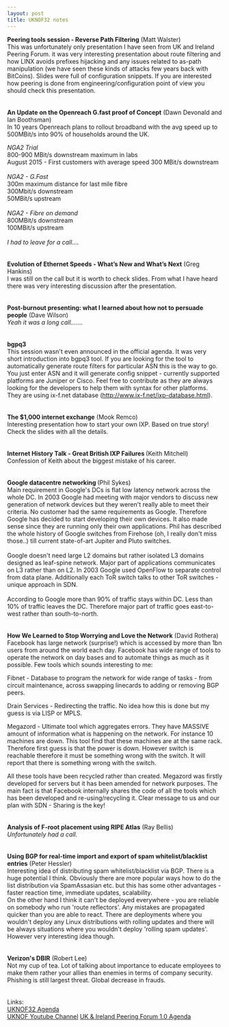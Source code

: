 ```yaml
---
layout: post
title: UKNOF32 notes
---
```


<b>Peering tools session - Reverse Path Filtering</b> (Matt Walster) <br>
This was unfortunately only presentation I have seen from UK and Ireland Peering Forum. it was very interesting presentation about route filtering and how LINX avoids prefixes hijacking and any issues related to as-path manipulation (we have seen these kinds of attacks few years back with BitCoins). Slides were full of configuration snippets. If you are interested how peering is done from engineering/configuration point of view you should check this presentation.
<br>
<br>
<br>
<b>An Update on the Openreach G.fast proof of Concept</b> (Dawn Devonald and Ian Boothsman) <br>
In 10 years Openreach plans to rollout broadband with the avg speed up to 500MBit/s into 90% of households around the UK.

<i>NGA2 Trial</i> <br>
800-900 MBit/s downstream maximum in labs<br>
August 2015 - First customers with average speed 300 MBit/s downstream<br>
<br>
<i>NGA2 - G.Fast</i> <br>
300m maximum distance for last mile fibre<br>
300Mbit/s downstream<br>
50MBit/s upstream<br>
<br>
<i>NGA2 - Fibre on demand</i> <br>
800MBit/s downstream<br>
100MBit/s upstream<br>
<br>
<i>I had to leave for a call....</i>
<br>
<br>
<br>
<b>Evolution of Ethernet Speeds - What’s New and What’s Next</b> (Greg Hankins) <br>
I was still on the call but it is worth to check slides. From what I have heard there was very interesting discussion after the presentation.
<br>
<br>
<br>
<b>Post-burnout presenting: what I learned about how not to persuade people</b> (Dave Wilson) <br>
<i>Yeah it was a long call.......</i>
<br>
<br>
<br>
<b>bgpq3</b> <br>
This session wasn't even announced in the official agenda. It was very short introduction into bgpq3 tool. If you are looking for the tool to automatically generate route filters for particular ASN this is the way to go. You just enter ASN and it will generate config snippet - currently supported platforms are Juniper or Cisco. Feel free to contribute as they are always looking for the developers to help them with syntax for other platforms. They are using ix-f.net database (<a href="http://www.ix-f.net/ixp-database.html">http://www.ix-f.net/ixp-database.html</a>).
<br>
<br>
<br>
<b>The $1,000 internet exchange</b> (Mook Remco) <br>
Interesting presentation how to start your own IXP. Based on true story! Check the slides with all the details.
<br>
<br>
<br>
<b>Internet History Talk - Great British IXP Failures </b> (Keith Mitchell) <br>
Confession of Keith about the biggest mistake of his career. 
<br>
<br>
<br>
<b>Google datacentre networking </b> (Phil Sykes) <br>
 Main requirement in Google's DCs is flat low latency network across the whole DC. In 2003 Google had meeting with major vendors to discuss new generation of network devices but they weren't really able to meet their criteria. No customer had the same requirements as Google. Therefore Google has decided to start developing their own devices. It also made sense since they are running only their own applications.
Phil has described the whole history of Google switches from Firehose (oh, I really don't miss those..) till current state-of-art Jupiter and Pluto switches. 
<br>
<br>
Google doesn't need large L2 domains but rather isolated L3 domains designed as leaf-spine network. Major part of applications communicates on L3 rather than on L2. In 2003 Google used OpenFlow to separate control from data plane. Additionally each ToR switch talks to other ToR switches - unique approach in SDN.
<br>
<br>
According to Google more than 90% of traffic stays within DC. Less than 10% of traffic leaves the DC. Therefore major part of traffic goes east-to-west rather than south-to-north.
<br>
<br>
<br>
<b>How We Learned to Stop Worrying and Love the Network</b> (David Rothera) <br>
Facebook has large network (surprise!) which is accessed by more than 1bn users from around the world each day. Facebook has wide range of tools to operate the network on day bases and to automate things as much as it possible. Few tools which sounds interesting to me:

Fibnet - Database to program the network for wide range of tasks - from circuit maintenance, across swapping linecards to adding or removing BGP peers.

Drain Services - Redirecting the traffic. No idea how this is done but my guess is via LISP or MPLS.

Megazord - Ultimate tool which aggregates errors. They have MASSIVE amount of information what is happening on the network. For instance 10 machines are down. This tool find that these machines are at the same rack. Therefore first guess is that the power is down. However switch is reachable therefore it must be something wrong with the switch. It will report that there is something wrong with the switch.

All these tools have been recycled rather than created. Megazord was firstly developed for servers but it has been amended for network purposes. The main fact is that Facebook internally shares the code of all the tools which has been developed and re-using/recycling it. Clear message to us and our plan with SDN - Sharing is the key!
<br>
<br>
<br>
<b>Analysis of F-root placement using RIPE Atlas</b> (Ray Bellis) <br>
<i>Unfortunately had a call.</i>
<br>
<br>
<br>
<b>Using BGP for real-time import and export of spam whitelist/blacklist entries</b> (Peter Hessler) <br>
Interesting idea of distributing spam whitelist/blacklist via BGP. There is a huge potential I think. Obviously there are more popular ways how to do the list distribution via SpamAssasian etc. but this has some other advantages - faster reaction time, immediate updates, scalability. <br>
On the other hand I think it can't be deployed everywhere - you are reliable on somebody who run 'route reflectors'. Any mistakes are propagated quicker than you are able to react. There are deployments where you wouldn't deploy any Linux distributions with rolling updates and there will be always situations where you wouldn't deploy 'rolling spam updates'. However very interesting idea though.
<br>
<br>
<br>
<b>Verizon's DBIR</b> (Robert Lee) <br>
Not my cup of tea. Lot of talking about importance to educate employees to make them rather your allies than enemies in terms of company security. Phishing is still largest threat. Global decrease in frauds.
<br>
<br>
<br>
Links:<br>
<a href="https://indico.uknof.org.uk/conferenceOtherViews.py?view=standard&confId=34">UKNOF32 Agenda</a><br>
<a href="https://www.youtube.com/user/UKNOFconf">UKNOF Youtube Channel</a>
<a href="https://ukandirelandpeering.net/agenda.php">UK & Ireland Peering Forum 1.0 Agenda</a><br>






